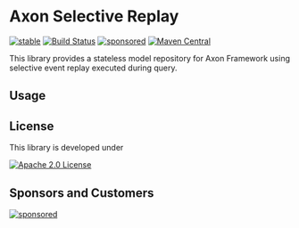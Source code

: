 # Axon Selective Replay

[![stable](https://img.shields.io/badge/lifecycle-STABLE-green.svg)](https://github.com/holisticon#open-source-lifecycle)
[![Build Status](https://github.com/holixon/axon-selective-replay/workflows/Development%20branches/badge.svg)](https://github.com/holixon/axon-selective-replay/actions)
[![sponsored](https://img.shields.io/badge/sponsoredBy-Holisticon-RED.svg)](https://holisticon.de/)
[![Maven Central](https://maven-badges.herokuapp.com/maven-central/io.holixon.axon.axon-selective-replay/axon-selective-replay/badge.svg)](https://maven-badges.herokuapp.com/maven-central/io.holixon.axon.axon-selective-replay/axon-axon-selective-replay)

This library provides a stateless model repository for Axon Framework using selective event replay executed during query.  

## Usage


## License

This library is developed under

[![Apache 2.0 License](https://img.shields.io/badge/License-Apache%202.0-blue.svg)](/LICENSE)

## Sponsors and Customers

[![sponsored](https://img.shields.io/badge/sponsoredBy-Holisticon-red.svg)](https://holisticon.de/)


